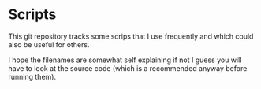 # Scripts
This git repository tracks some scrips that I use frequently and which could
also be useful for others.

I hope the filenames are somewhat self explaining if not I guess you will have
to look at the source code (which is a recommended anyway before running them).
